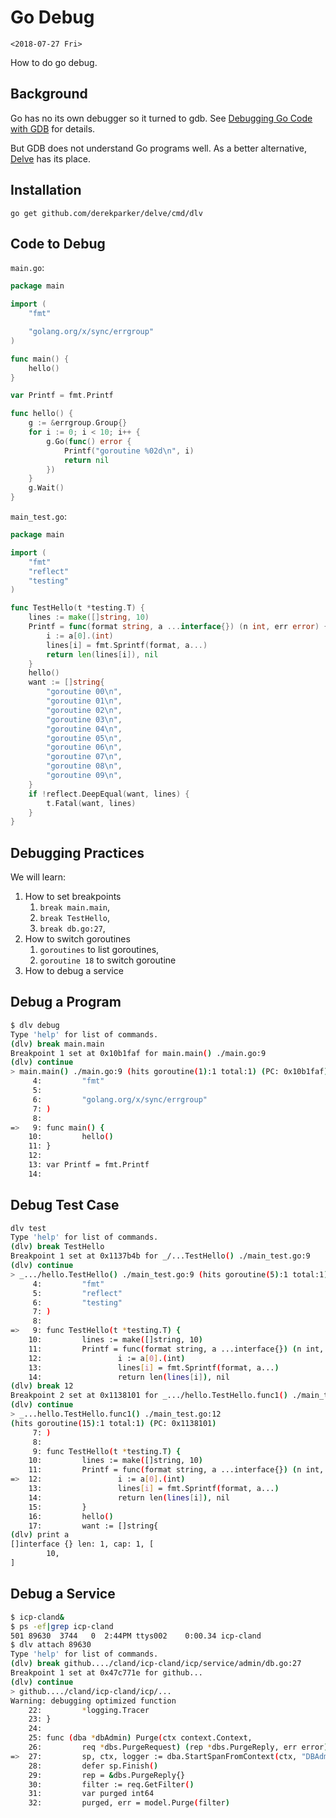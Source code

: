 # Go Debug

`<2018-07-27 Fri>`

How to do go debug.

## Background

Go has no its own debugger so it turned to gdb. See [Debugging Go Code
with GDB](https://golang.org/doc/gdb) for details.

But GDB does not understand Go programs well. As a better alternative,
[Delve](https://github.com/derekparker/delve) has its place.

## Installation

```
go get github.com/derekparker/delve/cmd/dlv
```

## Code to Debug

`main.go`:

```go
package main

import (
    "fmt"

    "golang.org/x/sync/errgroup"
)

func main() {
    hello()
}

var Printf = fmt.Printf

func hello() {
    g := &errgroup.Group{}
    for i := 0; i < 10; i++ {
        g.Go(func() error {
            Printf("goroutine %02d\n", i)
            return nil
        })
    }
    g.Wait()
}
```

`main_test.go`:

```go
package main

import (
    "fmt"
    "reflect"
    "testing"
)

func TestHello(t *testing.T) {
    lines := make([]string, 10)
    Printf = func(format string, a ...interface{}) (n int, err error) {
        i := a[0].(int)
        lines[i] = fmt.Sprintf(format, a...)
        return len(lines[i]), nil
    }
    hello()
    want := []string{
        "goroutine 00\n",
        "goroutine 01\n",
        "goroutine 02\n",
        "goroutine 03\n",
        "goroutine 04\n",
        "goroutine 05\n",
        "goroutine 06\n",
        "goroutine 07\n",
        "goroutine 08\n",
        "goroutine 09\n",
    }
    if !reflect.DeepEqual(want, lines) {
        t.Fatal(want, lines)
    }
}
```

## Debugging Practices

We will learn:
1. How to set breakpoints
   1. `break main.main`,
   2. `break TestHello`,
   3. `break db.go:27`,
2. How to switch goroutines
   1. `goroutines` to list goroutines,
   2. `goroutine 18` to switch goroutine
3. How to debug a service

## Debug a Program

```bash
$ dlv debug
Type 'help' for list of commands.
(dlv) break main.main
Breakpoint 1 set at 0x10b1faf for main.main() ./main.go:9
(dlv) continue
> main.main() ./main.go:9 (hits goroutine(1):1 total:1) (PC: 0x10b1faf)
     4:         "fmt"
     5:
     6:         "golang.org/x/sync/errgroup"
     7: )
     8:
=>   9: func main() {
    10:         hello()
    11: }
    12:
    13: var Printf = fmt.Printf
    14:
```

## Debug Test Case

```bash
dlv test
Type 'help' for list of commands.
(dlv) break TestHello
Breakpoint 1 set at 0x1137b4b for _/...TestHello() ./main_test.go:9
(dlv) continue
> _.../hello.TestHello() ./main_test.go:9 (hits goroutine(5):1 total:1) (PC: 0x1137b4b)
     4:         "fmt"
     5:         "reflect"
     6:         "testing"
     7: )
     8:
=>   9: func TestHello(t *testing.T) {
    10:         lines := make([]string, 10)
    11:         Printf = func(format string, a ...interface{}) (n int, err error) {
    12:                 i := a[0].(int)
    13:                 lines[i] = fmt.Sprintf(format, a...)
    14:                 return len(lines[i]), nil
(dlv) break 12
Breakpoint 2 set at 0x1138101 for _.../hello.TestHello.func1() ./main_test.go:12
(dlv) continue
> _...hello.TestHello.func1() ./main_test.go:12 
(hits goroutine(15):1 total:1) (PC: 0x1138101)
     7: )
     8:
     9: func TestHello(t *testing.T) {
    10:         lines := make([]string, 10)
    11:         Printf = func(format string, a ...interface{}) (n int, err error) {
=>  12:                 i := a[0].(int)
    13:                 lines[i] = fmt.Sprintf(format, a...)
    14:                 return len(lines[i]), nil
    15:         }
    16:         hello()
    17:         want := []string{
(dlv) print a
[]interface {} len: 1, cap: 1, [
        10,
]
```

## Debug a Service

```bash
$ icp-cland&
$ ps -ef|grep icp-cland
501 89630  3744   0  2:44PM ttys002    0:00.34 icp-cland
$ dlv attach 89630
Type 'help' for list of commands.
(dlv) break github..../cland/icp-cland/icp/service/admin/db.go:27
Breakpoint 1 set at 0x47c771e for github...
(dlv) continue
> github..../cland/icp-cland/icp/...
Warning: debugging optimized function
    22:         *logging.Tracer
    23: }
    24:
    25: func (dba *dbAdmin) Purge(ctx context.Context,
    26:         req *dbs.PurgeRequest) (rep *dbs.PurgeReply, err error) {
=>  27:         sp, ctx, logger := dba.StartSpanFromContext(ctx, "DBAdminPurge")
    28:         defer sp.Finish()
    29:         rep = &dbs.PurgeReply{}
    30:         filter := req.GetFilter()
    31:         var purged int64
    32:         purged, err = model.Purge(filter)
```
